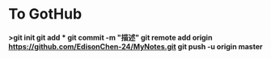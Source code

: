 # To GotHub

**>git init
git add *
git commit -m "描述"
git remote add origin https://github.com/EdisonChen-24/MyNotes.git
git push -u origin master**

